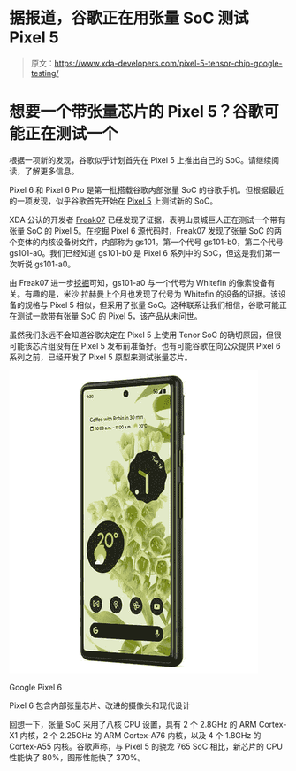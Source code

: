 # 据报道，谷歌正在用张量 SoC 测试 Pixel 5

> 原文：<https://www.xda-developers.com/pixel-5-tensor-chip-google-testing/>

# 想要一个带张量芯片的 Pixel 5？谷歌可能正在测试一个

根据一项新的发现，谷歌似乎计划首先在 Pixel 5 上推出自己的 SoC。请继续阅读，了解更多信息。

Pixel 6 和 Pixel 6 Pro 是第一批搭载谷歌内部张量 SoC 的谷歌手机。但根据最近的一项发现，似乎谷歌首先开始在 [Pixel 5](https://www.xda-developers.com/google-pixel-5-review/) 上测试新的 SoC。

XDA 公认的开发者 [Freak07](https://forum.xda-developers.com/m/freak07.3428502/) 已经发现了证据，表明山景城巨人正在测试一个带有张量 SoC 的 Pixel 5。在挖掘 Pixel 6 源代码时，Freak07 发现了张量 SoC 的两个变体的内核设备树文件，内部称为 gs101。第一个代号 gs101-b0，第二个代号 gs101-a0。我们已经知道 gs101-b0 是 Pixel 6 系列中的 SoC，但这是我们第一次听说 gs101-a0。

由 Freak07 进一步[挖掘](https://android.googlesource.com/kernel/gs/+/refs/tags/android-12.0.0_r0.17/arch/arm64/boot/dts/google/Makefile#18)可知，gs101-a0 与一个代号为 Whitefin 的像素设备有关。有趣的是，米沙·拉赫曼上个月也发现了代号为 Whitefin 的设备的证据。该设备的规格与 Pixel 5 相似，但采用了张量 SoC。这种联系让我们相信，谷歌可能正在测试一款带有张量 SoC 的 Pixel 5，该产品从未问世。

虽然我们永远不会知道谷歌决定在 Pixel 5 上使用 Tenor SoC 的确切原因，但很可能该芯片组没有在 Pixel 5 发布前准备好。也有可能谷歌在向公众提供 Pixel 6 系列之前，已经开发了 Pixel 5 原型来测试张量芯片。

 <picture>![The Pixel 6 comes with Google's new Tensor chip, a modern design, and flagship cameras.](img/7343f77af84019bd24844d3d2e495f29.png)</picture> 

Google Pixel 6

Pixel 6 包含内部张量芯片、改进的摄像头和现代设计

回想一下，张量 SoC 采用了八核 CPU 设置，具有 2 个 2.8GHz 的 ARM Cortex-X1 内核，2 个 2.25GHz 的 ARM Cortex-A76 内核，以及 4 个 1.8GHz 的 Cortex-A55 内核。谷歌声称，与 Pixel 5 的骁龙 765 SoC 相比，新芯片的 CPU 性能快了 80%，图形性能快了 370%。